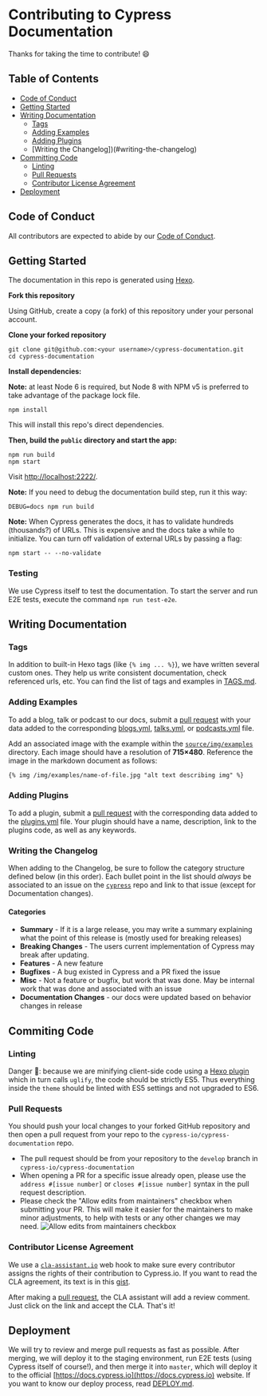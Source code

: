 # Contributing to Cypress Documentation

Thanks for taking the time to contribute! :smile:

## Table of Contents

- [Code of Conduct](#code-of-conduct)
- [Getting Started](#getting-started)
- [Writing Documentation](#writing-documentation)
  - [Tags](#tags)
  - [Adding Examples](#adding-examples)
  - [Adding Plugins](#adding-plugins)
  - [Writing the Changelog])(#writing-the-changelog)
- [Committing Code](#committing-code)
  - [Linting](#linting)
  - [Pull Requests](#pull-requests)
  - [Contributor License Agreement](#contributor-license-agreement)
- [Deployment](#deployment)

## Code of Conduct

All contributors are expected to abide by our [Code of Conduct](https://github.com/cypress-io/cypress/wiki/code-of-conduct).

## Getting Started

The documentation in this repo is generated using [Hexo](https://hexo.io/).

**Fork this repository**

Using GitHub, create a copy (a fork) of this repository under your personal account.

**Clone your forked repository**

```shell
git clone git@github.com:<your username>/cypress-documentation.git
cd cypress-documentation
```

**Install dependencies:**

**Note:** at least Node 6 is required, but Node 8 with NPM v5 is preferred to take advantage of
the package lock file.

```shell
npm install
```

This will install this repo's direct dependencies.

**Then, build the `public` directory and start the app:**

```shell
npm run build
npm start
```

Visit [http://localhost:2222/](http://localhost:2222/).

**Note:** If you need to debug the documentation build step, run it this way: 

```
DEBUG=docs npm run build
```

**Note:** When Cypress generates the docs, it has to validate hundreds (thousands?) of URLs. This is expensive and the docs take a while to initialize. You can turn off validation of external URLs by passing a flag: 

```
npm start -- --no-validate
```

### Testing

We use Cypress itself to test the documentation. To start the server and run E2E tests, execute the command `npm run test-e2e`.

## Writing Documentation

### Tags

In addition to built-in Hexo tags (like `{% img ... %}`), we have written several custom ones. They help us write consistent documentation, check referenced urls, etc. You can find the list of tags and examples in [TAGS.md](TAGS.md).

### Adding Examples

To add a blog, talk or podcast to our docs, submit a [pull request](#Pull-Requests) with your data added to the corresponding [blogs.yml](https://github.com/cypress-io/cypress-documentation/blob/develop/source/_data/blogs.yml), [talks.yml](https://github.com/cypress-io/cypress-documentation/blob/develop/source/_data/talks.yml), or [podcasts.yml](https://github.com/cypress-io/cypress-documentation/blob/develop/source/_data/podcasts.yml) file.

Add an associated image with the example within the [`source/img/examples`](/source/img/examples) directory. Each image should have a resolution of **715×480**. Reference the image in the markdown document as follows:

```md
{% img /img/examples/name-of-file.jpg "alt text describing img" %}
```

### Adding Plugins

To add a plugin, submit a [pull request](#Pull-Requests) with the corresponding data added to the [plugins.yml](https://github.com/cypress-io/cypress-documentation/blob/develop/source/_data/plugins.yml) file. Your plugin should have a name, description, link to the plugins code, as well as any keywords.

### Writing the Changelog

When adding to the Changelog, be sure to follow the category structure defined below (in this order). Each bullet point in the list should *always* be associated to an issue on the [`cypress`](https://github.com/cypress-io/cypress) repo and link to that issue (except for Documentation changes).

#### Categories

- **Summary** - If it is a large release, you may write a summary explaining what the point of this release is (mostly used for breaking releases)
- **Breaking Changes** - The users current implementation of Cypress may break after updating.
- **Features** - A new feature
- **Bugfixes** - A bug existed in Cypress and a PR fixed the issue
- **Misc** - Not a feature or bugfix, but work that was done. May be internal work that was done and associated with an issue
- **Documentation Changes** - our docs were updated based on behavior changes in release

## Commiting Code

### Linting

Danger 📛: because we are minifying client-side code using a [Hexo plugin](https://github.com/mamboer/hexo-filter-cleanup) which in turn calls
`uglify`, the code should be strictly ES5. Thus everything inside the `theme` should be linted with ES5 settings and not upgraded to ES6.

### Pull Requests

You should push your local changes to your forked GitHub repository and then open a pull request from your repo to the `cypress-io/cypress-documentation` repo.

- The pull request should be from your repository to the `develop` branch in `cypress-io/cypress-documentation`
- When opening a PR for a specific issue already open, please use the `address #[issue number]` or `closes #[issue number]` syntax in the pull request description.
- Please check the "Allow edits from maintainers" checkbox when submitting your PR. This will make it easier for the maintainers to make minor adjustments, to help with tests or any other changes we may need.
![Allow edits from maintainers checkbox](https://user-images.githubusercontent.com/1271181/31393427-b3105d44-ada9-11e7-80f2-0dac51e3919e.png)

### Contributor License Agreement

We use a [`cla-assistant.io`](https://cla-assistant.io/) web hook to make sure every contributor assigns the rights of their contribution to Cypress.io. If you want to read the CLA agreement, its text is in this [gist](https://gist.github.com/bahmutov/cf22bc6c6b55219d0f9a76d04981f7ae).

After making a [pull request](#pull-requests), the CLA assistant will add a review comment. Just click on the link and accept the CLA. That's it!

## Deployment

We will try to review and merge pull requests as fast as possible. After merging, we will deploy it to the staging environment, run E2E tests (using Cypress itself of course!), and then merge it into `master`, which will deploy it to the official [https://docs.cypress.io](https://docs.cypress.io) website. If you want to know our deploy process, read [DEPLOY.md](DEPLOY.md).
